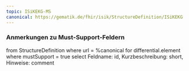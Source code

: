```yaml
---
topic: ISiKEKG-MS
canonical: https://gematik.de/fhir/isik/StructureDefinition/ISiKEKG
---
```


### Anmerkungen zu Must-Support-Feldern

<fql>
from
	StructureDefinition
where 
    url = %canonical
for differential.element
where mustSupport = true
select
	Feldname: id, Kurzbeschreibung: short, Hinweise: comment
</fql>

